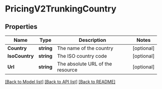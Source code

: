 # PricingV2TrunkingCountry

## Properties

Name | Type | Description | Notes
------------ | ------------- | ------------- | -------------
**Country** | **string** | The name of the country |[optional] 
**IsoCountry** | **string** | The ISO country code |[optional] 
**Url** | **string** | The absolute URL of the resource |[optional] 

[[Back to Model list]](../README.md#documentation-for-models) [[Back to API list]](../README.md#documentation-for-api-endpoints) [[Back to README]](../README.md)


